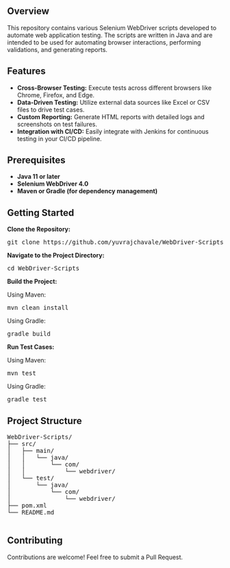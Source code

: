 
   <h2>Overview</h2>
        <p>This repository contains various Selenium WebDriver scripts developed to automate web application testing. The scripts are written in Java and are intended to be used for automating browser interactions, performing validations, and generating reports.</p>
        <h2>Features</h2>
        <ul>
            <li><strong>Cross-Browser Testing:</strong> Execute tests across different browsers like Chrome, Firefox, and Edge.</li>
            <li><strong>Data-Driven Testing:</strong> Utilize external data sources like Excel or CSV files to drive test cases.</li>
            <li><strong>Custom Reporting:</strong> Generate HTML reports with detailed logs and screenshots on test failures.</li>
            <li><strong>Integration with CI/CD:</strong> Easily integrate with Jenkins for continuous testing in your CI/CD pipeline.</li>
        </ul>
        <h2>Prerequisites</h2>
        <ul>
            <li><strong>Java 11 or later</strong></li>
            <li><strong>Selenium WebDriver 4.0</strong></li>
            <li><strong>Maven or Gradle (for dependency management)</strong></li>
        </ul>
        <h2>Getting Started</h2>
        <p><strong>Clone the Repository:</strong></p>
        <pre>git clone https://github.com/yuvrajchavale/WebDriver-Scripts.git</pre>
        <p><strong>Navigate to the Project Directory:</strong></p>
        <pre>cd WebDriver-Scripts</pre>
        <p><strong>Build the Project:</strong></p>
        <p>Using Maven:</p>
        <pre>mvn clean install</pre>
        <p>Using Gradle:</p>
        <pre>gradle build</pre>
      <p><strong>Run Test Cases:</strong></p>
        <p>Using Maven:</p>
        <pre>mvn test</pre>
        <p>Using Gradle:</p>
        <pre>gradle test</pre>
        <h2>Project Structure</h2>
        <div class="project-structure">
            <pre>
WebDriver-Scripts/
├── src/
│   ├── main/
│   │   └── java/
│   │       └── com/
│   │           └── webdriver/
│   └── test/
│       └── java/
│           └── com/
│               └── webdriver/
├── pom.xml
└── README.md
            </pre>
        </div>

  <h2>Contributing</h2>
        <p>Contributions are welcome! Feel free to submit a Pull Request.</p>
      
  </div>

</body>
</html>

